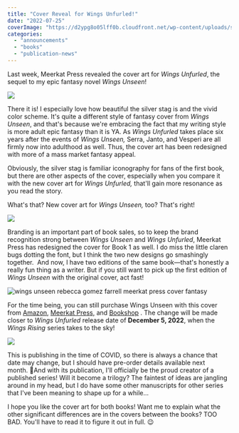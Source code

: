```yaml
---
title: "Cover Reveal for Wings Unfurled!"
date: "2022-07-25"
coverImage: "https://d2ypg8o05lff0b.cloudfront.net/wp-content/uploads/sites/3/2022/07/25060236/image001.png"
categories:
  - "announcements"
  - "books"
  - "publication-news"
---
```


Last week, Meerkat Press revealed the cover art for _Wings Unfurled_, the sequel to my epic fantasy novel _Wings Unseen_!

![](https://d2ypg8o05lff0b.cloudfront.net/wp-content/uploads/sites/3/2022/07/25060236/image001.png)

There it is! I especially love how beautiful the silver stag is and the vivid color scheme. It's quite a different style of fantasy cover from _Wings Unseen_, and that's because we're embracing the fact that my writing style is more adult epic fantasy than it is YA. As _Wings Unfurled_ takes place six years after the events of _Wings Unseen,_ Serra, Janto, and Vesperi are all firmly now into adulthood as well. Thus, the cover art has been redesigned with more of a mass market fantasy appeal.

Obviously, the silver stag is familiar iconography for fans of the first book, but there are other aspects of the cover, especially when you compare it with the new cover art for _Wings Unfurled,_ that'll gain more resonance as you read the story.

What's that? New cover art for _Wings Unseen,_ too? That's right!

![](https://d2ypg8o05lff0b.cloudfront.net/wp-content/uploads/sites/3/2022/07/25060846/image002.png)

Branding is an important part of book sales, so to keep the brand recognition strong between _Wings Unseen_ and _Wings Unfurled_, Meerkat Press has redesigned the cover for Book 1 as well. I do miss the little claren bugs dotting the font, but I think the two new designs go smashingly together.  And now, I have two editions of the same book—that's honestly a really fun thing as a writer. But if you still want to pick up the first edition of _Wings Unseen_ with the original cover, act fast!

![wings unseen rebecca gomez farrell meerkat press cover fantasy](https://d2ypg8o05lff0b.cloudfront.net/wp-content/uploads/sites/3/2017/01/9781946154002-WingsUnseen-CoverFINAL_03-692x1024.jpg)

For the time being, you can still purchase Wings Unseen with this cover from [Amazon](https://rebeccagomezfarrell.us9.list-manage.com/track/click?u=93d9e5c66fa0eb63dc1bfcee9&id=2ef9da194d&e=d65f29bce6), [Meerkat Press,](https://rebeccagomezfarrell.us9.list-manage.com/track/click?u=93d9e5c66fa0eb63dc1bfcee9&id=5a2738b87d&e=d65f29bce6) and [Bookshop](https://rebeccagomezfarrell.us9.list-manage.com/track/click?u=93d9e5c66fa0eb63dc1bfcee9&id=fec35d6e88&e=d65f29bce6) . The change will be made closer to _Wings Unfurled_ release date of **December 5, 2022**, when the _Wings Rising_ series takes to the sky!

![](https://d2ypg8o05lff0b.cloudfront.net/wp-content/uploads/sites/3/2022/07/25061453/Wings-Unfurled-cover-release.jpg)

This is publishing in the time of COVID, so there is always a chance that date may change, but I should have pre-order details available next month. 🤞And with its publication, I'll officially be the proud creator of a published series! Will it become a trilogy? The faintest of ideas are jangling around in my head, but I do have some other manuscripts for other series that I've been meaning to shape up for a while...

I hope you like the cover art for both books! Want me to explain what the other significant differences are in the covers between the books? TOO BAD. You'll have to read it to figure it out in full. 😉
